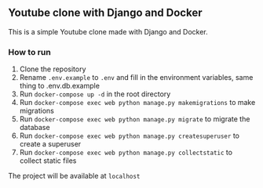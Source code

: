 ## Youtube clone with Django and Docker

This is a simple Youtube clone made with Django and Docker.

### How to run
1. Clone the repository
2. Rename `.env.example` to `.env` and fill in the environment variables, same thing to .env.db.example
2. Run `docker-compose up -d` in the root directory
3. Run `docker-compose exec web python manage.py makemigrations` to make migrations
3. Run `docker-compose exec web python manage.py migrate` to migrate the database
4. Run `docker-compose exec web python manage.py createsuperuser` to create a superuser
5. Run `docker-compose exec web python manage.py collectstatic` to collect static files

The project will be available at `localhost`